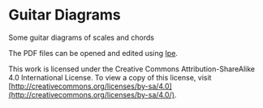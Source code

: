 # Guitar Diagrams
Some guitar diagrams of scales and chords

The PDF files can be opened and edited using [Ipe](http://ipe.otfried.org).

This work is licensed under the Creative Commons Attribution-ShareAlike 4.0 International License. To view a copy of this license, visit [http://creativecommons.org/licenses/by-sa/4.0](http://creativecommons.org/licenses/by-sa/4.0/).
